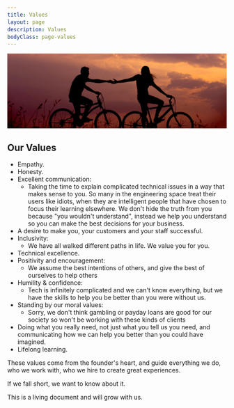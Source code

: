 ```yaml
---
title: Values
layout: page
description: Values
bodyClass: page-values
---
```


![photo of people holding hands on bikes at sunset, just for the mood](/images/everton-vila-AsahNlC0VhQ-unsplash.jpg)

## Our Values

* Empathy.
* Honesty.
* Excellent communication:
	* Taking the time to explain complicated technical issues in a way that makes sense to you. So many in the engineering space treat their users like idiots, when they are intelligent people that have chosen to focus their learning elsewhere. We don't hide the truth from you because "you wouldn't understand", instead we help you understand so you can make the best decisions for your business.
* A desire to make you, your customers and your staff successful.
* Inclusivity:
	* We have all walked different paths in life. We value you for you.
* Technical excellence.
* Positivity and encouragement:
	* We assume the best intentions of others, and give the best of ourselves to help others
* Humility & confidence:
	* Tech is infinitely complicated and we can't know everything, but we have the skills to help you be better than you were without us.
* Standing by our moral values:
	* Sorry, we don't think gambling or payday loans are good for our society so won't be working with these kinds of clients
* Doing what you really need, not just what you tell us you need, and communicating how we can help you better than you could have imagined.
* Lifelong learning.

These values come from the founder's heart, and guide everything we do, who we work with, who we hire to create great experiences.

If we fall short, we want to know about it.

This is a living document and will grow with us.
